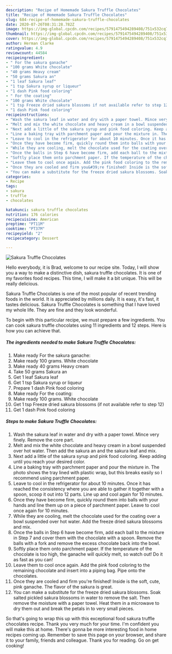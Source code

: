 ```yaml
---
description: "Recipe of Homemade Sakura Truffle Chocolates"
title: "Recipe of Homemade Sakura Truffle Chocolates"
slug: 684-recipe-of-homemade-sakura-truffle-chocolates
date: 2020-07-26T08:31:28.782Z
image: https://img-global.cpcdn.com/recipes/5791475494289408/751x532cq70/sakura-truffle-chocolates-recipe-main-photo.jpg
thumbnail: https://img-global.cpcdn.com/recipes/5791475494289408/751x532cq70/sakura-truffle-chocolates-recipe-main-photo.jpg
cover: https://img-global.cpcdn.com/recipes/5791475494289408/751x532cq70/sakura-truffle-chocolates-recipe-main-photo.jpg
author: Herman Clarke
ratingvalue: 4.9
reviewcount: 44584
recipeingredient:
- " For the sakura ganache"
- "100 grams White chocolate"
- "40 grams Heavy cream"
- "50 grams Sakura an"
- "1 leaf Sakura leaf"
- "1 tsp Sakura syrup or liqueur"
- "1 dash Pink food coloring"
- " For the coating"
- "100 grams White chocolate"
- "1 tsp Freeze dried sakura blossoms if not available refer to step 12"
- "1 dash Pink food coloring"
recipeinstructions:
- "Wash the sakura leaf in water and dry with a paper towel. Mince very finely. Remove the core part."
- "Melt and mix the white chocolate and heavy cream in a bowl suspended over hot water. Then add the sakura an and the sakura leaf and mix."
- "Next add a little of the sakura syrup and pink food coloring. Keep adding until you reach your desired color."
- "Line a baking tray with parchment paper and pour the mixture in. The photo shows the tray lined with plastic wrap, but this breaks easily so I recommend using parchment paper."
- "Leave to cool in the refrigerator for about 10 minutes. Once it has reached the consistency where you are able to gather it together with a spoon, scoop it out into 12 parts. Line up and cool again for 10 minutes."
- "Once they have become firm, quickly round them into balls with your hands and line them up on a piece of parchment paper. Leave to cool once again for 10 minutes."
- "While they are cooling, melt the chocolate used for the coating over a bowl suspended over hot water. Add the freeze dried sakura blossoms and mix."
- "Once the balls in Step 6 have become firm, add each ball to the mixture in Step 7 and cover them with the chocolate with a spoon. Remove the balls with a fork and remove the excess chocolate back into the bowl."
- "Softly place them onto parchment paper. If the temperature of the chocolate is too high, the ganache will quickly melt, so watch out! Do it as fast as you can!"
- "Leave them to cool once again. Add the pink food coloring to the remaining chocolate and insert into a piping bag. Pipe onto the chocolates."
- "Once they are cooled and firm you&#39;re finished! Inside is the soft, cute, pink ganache. The flavor of the sakura is great."
- "You can make a substitute for the freeze dried sakura blossoms. Soak salted pickled sakura blossoms in water to remove the salt. Then remove the moisture with a paper towel. Heat them in a microwave to dry them out and break the petals in to very small pieces."
categories:
- Recipe
tags:
- sakura
- truffle
- chocolates

katakunci: sakura truffle chocolates 
nutrition: 176 calories
recipecuisine: American
preptime: "PT11M"
cooktime: "PT37M"
recipeyield: "2"
recipecategory: Dessert

---
```



![Sakura Truffle Chocolates](https://img-global.cpcdn.com/recipes/5791475494289408/751x532cq70/sakura-truffle-chocolates-recipe-main-photo.jpg)

Hello everybody, it is Brad, welcome to our recipe site. Today, I will show you a way to make a distinctive dish, sakura truffle chocolates. It is one of my favorites food recipes. This time, I will make it a bit unique. This will be really delicious.



Sakura Truffle Chocolates is one of the most popular of recent trending foods in the world. It is appreciated by millions daily. It is easy, it's fast, it tastes delicious. Sakura Truffle Chocolates is something that I have loved my whole life. They are fine and they look wonderful.


To begin with this particular recipe, we must prepare a few ingredients. You can cook sakura truffle chocolates using 11 ingredients and 12 steps. Here is how you can achieve that.

<!--inarticleads1-->

##### The ingredients needed to make Sakura Truffle Chocolates:

1. Make ready  For the sakura ganache:
1. Make ready 100 grams. White chocolate
1. Make ready 40 grams Heavy cream
1. Take 50 grams Sakura an
1. Get 1 leaf Sakura leaf
1. Get 1 tsp Sakura syrup or liqueur
1. Prepare 1 dash Pink food coloring
1. Make ready  For the coating:
1. Make ready 100 grams. White chocolate
1. Get 1 tsp Freeze dried sakura blossoms (if not available refer to step 12)
1. Get 1 dash Pink food coloring




<!--inarticleads2-->

##### Steps to make Sakura Truffle Chocolates:

1. Wash the sakura leaf in water and dry with a paper towel. Mince very finely. Remove the core part.
1. Melt and mix the white chocolate and heavy cream in a bowl suspended over hot water. Then add the sakura an and the sakura leaf and mix.
1. Next add a little of the sakura syrup and pink food coloring. Keep adding until you reach your desired color.
1. Line a baking tray with parchment paper and pour the mixture in. The photo shows the tray lined with plastic wrap, but this breaks easily so I recommend using parchment paper.
1. Leave to cool in the refrigerator for about 10 minutes. Once it has reached the consistency where you are able to gather it together with a spoon, scoop it out into 12 parts. Line up and cool again for 10 minutes.
1. Once they have become firm, quickly round them into balls with your hands and line them up on a piece of parchment paper. Leave to cool once again for 10 minutes.
1. While they are cooling, melt the chocolate used for the coating over a bowl suspended over hot water. Add the freeze dried sakura blossoms and mix.
1. Once the balls in Step 6 have become firm, add each ball to the mixture in Step 7 and cover them with the chocolate with a spoon. Remove the balls with a fork and remove the excess chocolate back into the bowl.
1. Softly place them onto parchment paper. If the temperature of the chocolate is too high, the ganache will quickly melt, so watch out! Do it as fast as you can!
1. Leave them to cool once again. Add the pink food coloring to the remaining chocolate and insert into a piping bag. Pipe onto the chocolates.
1. Once they are cooled and firm you&#39;re finished! Inside is the soft, cute, pink ganache. The flavor of the sakura is great.
1. You can make a substitute for the freeze dried sakura blossoms. Soak salted pickled sakura blossoms in water to remove the salt. Then remove the moisture with a paper towel. Heat them in a microwave to dry them out and break the petals in to very small pieces.




So that's going to wrap this up with this exceptional food sakura truffle chocolates recipe. Thank you very much for your time. I'm confident you will make this at home. There's gonna be more interesting food in home recipes coming up. Remember to save this page on your browser, and share it to your family, friends and colleague. Thank you for reading. Go on get cooking!
